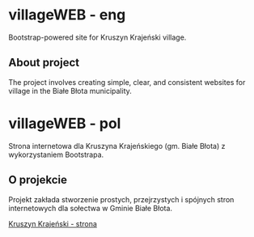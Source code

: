 # villageWEB - eng

Bootstrap-powered site for Kruszyn Krajeński village.

## About project

The project involves creating simple, clear, and consistent websites for village in the Białe Błota municipality.

# villageWEB - pol

Strona internetowa dla Kruszyna Krajeńskiego (gm. Białe Błota) z wykorzystaniem Bootstrapa.

## O projekcie

Projekt zakłada stworzenie prostych, przejrzystych i spójnych stron internetowych dla sołectwa w Gminie Białe Błota.

[Kruszyn Krajeński - strona](https://kwiatkowski-michal.github.io/villageWEB/kruszyn-krajenski/index.html)


